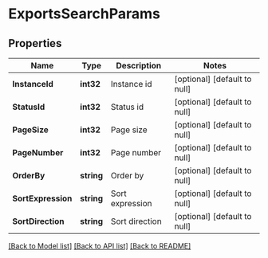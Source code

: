 # ExportsSearchParams

## Properties
Name | Type | Description | Notes
------------ | ------------- | ------------- | -------------
**InstanceId** | **int32** | Instance id | [optional] [default to null]
**StatusId** | **int32** | Status id | [optional] [default to null]
**PageSize** | **int32** | Page size | [optional] [default to null]
**PageNumber** | **int32** | Page number | [optional] [default to null]
**OrderBy** | **string** | Order by | [optional] [default to null]
**SortExpression** | **string** | Sort expression | [optional] [default to null]
**SortDirection** | **string** | Sort direction | [optional] [default to null]

[[Back to Model list]](../README.md#documentation-for-models) [[Back to API list]](../README.md#documentation-for-api-endpoints) [[Back to README]](../README.md)


